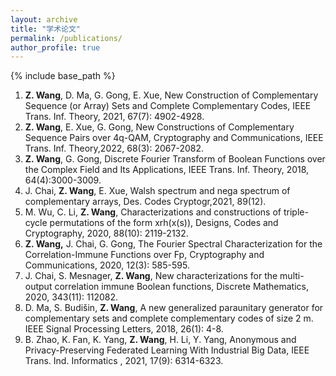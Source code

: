 ```yaml
---
layout: archive
title: "学术论文"
permalink: /publications/
author_profile: true
---
```

{% include base_path %}

1. **Z. Wang**, D. Ma, G. Gong, E. Xue, New Construction of Complementary Sequence (or Array) Sets and Complete Complementary Codes, IEEE Trans. Inf. Theory, 2021, 67(7): 4902-4928.
2. **Z. Wang**, E. Xue, G. Gong, New Constructions of Complementary Sequence Pairs over 4q-QAM, Cryptography and Communications, IEEE Trans. Inf. Theory,2022, 68(3): 2067-2082.
3. **Z. Wang**, G. Gong, Discrete Fourier Transform of Boolean Functions over the Complex Field and Its Applications, IEEE Trans. Inf. Theory, 2018, 64(4):3000-3009.
4. J. Chai, **Z. Wang**, E. Xue, Walsh spectrum and nega spectrum of complementary arrays, Des. Codes Cryptogr,2021, 89(12).
5. M. Wu, C. Li, **Z. Wang**, Characterizations and constructions of triple-cycle permutations of the form xrh(x(s)), Designs, Codes and Cryptography, 2020, 88(10): 2119-2132.
6. **Z. Wang,** J. Chai, G. Gong, The Fourier Spectral Characterization for the Correlation-Immune Functions over Fp, Cryptography and Communications, 2020, 12(3): 585-595.
7. J. Chai, S. Mesnager, **Z. Wang**, New characterizations for the multi-output correlation immune Boolean functions, Discrete Mathematics, 2020, 343(11): 112082.
8. D. Ma, S. Budišin, **Z. Wang**, A new generalized paraunitary generator for complementary sets and complete complementary codes of size 2 m. IEEE Signal Processing Letters, 2018, 26(1): 4-8.
9. B. Zhao, K. Fan, K. Yang, **Z. Wang**, H. Li, Y. Yang, Anonymous and Privacy-Preserving Federated Learning With Industrial Big Data, IEEE Trans. Ind. Informatics , 2021, 17(9): 6314-6323.
